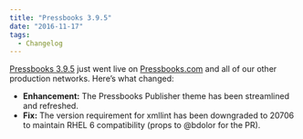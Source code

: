 ```yaml
---
title: "Pressbooks 3.9.5"
date: "2016-11-17"
tags: 
  - Changelog
---
```


[Pressbooks 3.9.5](https://github.com/pressbooks/pressbooks/releases/tag/v3.9.5) just went live on [Pressbooks.com](https://pressbooks.com) and all of our other production networks. Here’s what changed:

- **Enhancement:** The Pressbooks Publisher theme has been streamlined and refreshed.
- **Fix:** The version requirement for xmllint has been downgraded to 20706 to maintain RHEL 6 compatibility (props to @bdolor for the PR).
